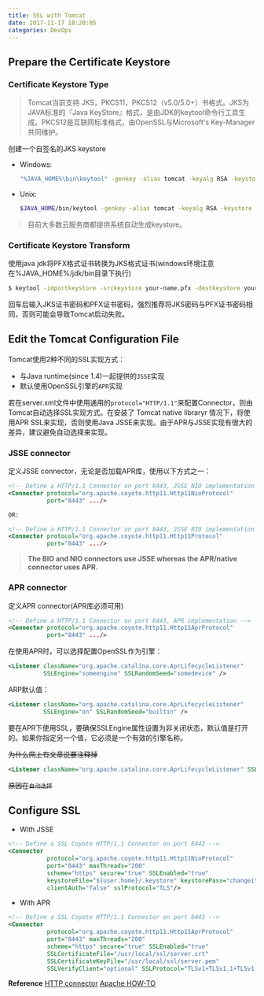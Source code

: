 ```yaml
---
title: SSL with Tomcat
date: 2017-11-17 18:20:05
categories: DevOps
---
```

## Prepare the Certificate Keystore
### Certificate Keystore Type
> Tomcat当前支持 JKS，PKCS11，PKCS12（v5.0/5.0+）书格式。JKS为JAVA标准的『Java KeyStore』格式，是由JDK的keytool命令行工具生成。PKCS12是互联网标准格式，由OpenSSL与Microsoft's Key-Manager共同维护。

创建一个自签名的JKS keystore
- Windows:

  ``` bash
  "%JAVA_HOME%\bin\keytool" -genkey -alias tomcat -keyalg RSA -keystore \path\to\my\keystore
  ```

- Unix:

  ``` bash
  $JAVA_HOME/bin/keytool -genkey -alias tomcat -keyalg RSA -keystore /path/to/my/keystore
  
  ```

> 目前大多数云服务商都提供系统自动生成keystore。

<!-- more -->

### Certificate Keystore Transform
使用java jdk将PFX格式证书转换为JKS格式证书(windows环境注意在%JAVA_HOME%/jdk/bin目录下执行)

``` bash
$ keytool -importkeystore -srckeystore your-name.pfx -destkeystore your-name.jks -srcstoretype PKCS12 -deststoretype JKS
```

回车后输入JKS证书密码和PFX证书密码，强烈推荐将JKS密码与PFX证书密码相同，否则可能会导致Tomcat启动失败。

## Edit the Tomcat Configuration File

Tomcat使用2种不同的SSL实现方式：
  * 与Java runtime(since 1.4)一起提供的`JSSE`实现
  * 默认使用OpenSSL引擎的`APR`实现


若在server.xml文件中使用通用的`protocol="HTTP/1.1"`来配置Connector，则由Tomcat自动选择SSL实现方式。在安装了 Tomcat native libraryr 情况下，将使用APR SSL来实现，否则使用Java JSSE来实现。由于APR与JSSE实现有很大的差异，建议避免自动选择来实现。

### JSSE connector
定义JSSE connector，无论是否加载APR库，使用以下方式之一：

``` xml
<!-- Define a HTTP/1.1 Connector on port 8443, JSSE NIO implementation -->
<Connector protocol="org.apache.coyote.http11.Http11NioProtocol"
           port="8443" .../>

OR:

<!-- Define a HTTP/1.1 Connector on port 8443, JSSE BIO implementation -->
<Connector protocol="org.apache.coyote.http11.Http11Protocol"
           port="8443" .../>

```
> **The BIO and NIO connectors use JSSE whereas the APR/native connector uses APR.**

### APR connector
定义APR connector(APR库必须可用)

``` xml
<!-- Define a HTTP/1.1 Connector on port 8443, APR implementation -->
<Connector protocol="org.apache.coyote.http11.Http11AprProtocol"
           port="8443" .../>
```
           
在使用APR时，可以选择配置OpenSSL作为引擎：

``` xml
<Listener className="org.apache.catalina.core.AprLifecycleListener"
          SSLEngine="someengine" SSLRandomSeed="somedevice" />
```

ARP默认值：

``` xml
<Listener className="org.apache.catalina.core.AprLifecycleListener"
          SSLEngine="on" SSLRandomSeed="builtin" />
```
要在APR下使用SSL，要确保SSLEngine属性设置为非关闭状态，默认值是打开的。如果你指定另一个值，它必须是一个有效的引擎名称。

~~为什么网上有文章说要注释掉~~

``` xml
<Listener className="org.apache.catalina.core.AprLifecycleListener" SSLEngine="on" />
```

~~原因在`自动选择`~~

## Configure SSL

+ With JSSE

``` xml
<!-- Define a SSL Coyote HTTP/1.1 Connector on port 8443 -->
<Connector
           protocol="org.apache.coyote.http11.Http11NioProtocol"
           port="8443" maxThreads="200"
           scheme="https" secure="true" SSLEnabled="true"
           keystoreFile="${user.home}/.keystore" keystorePass="changeit"
           clientAuth="false" sslProtocol="TLS"/>
```

+ With APR

``` xml
<!-- Define a SSL Coyote HTTP/1.1 Connector on port 8443 -->
<Connector
           protocol="org.apache.coyote.http11.Http11AprProtocol"
           port="8443" maxThreads="200"
           scheme="https" secure="true" SSLEnabled="true"
           SSLCertificateFile="/usr/local/ssl/server.crt"
           SSLCertificateKeyFile="/usr/local/ssl/server.pem"
           SSLVerifyClient="optional" SSLProtocol="TLSv1+TLSv1.1+TLSv1.2"/>
```

**Reference**
[HTTP connector](https://tomcat.apache.org/tomcat-7.0-doc/config/http.html#SSL%20Support)
[Apache HOW-TO](https://tomcat.apache.org/tomcat-7.0-doc/ssl-howto.html)
